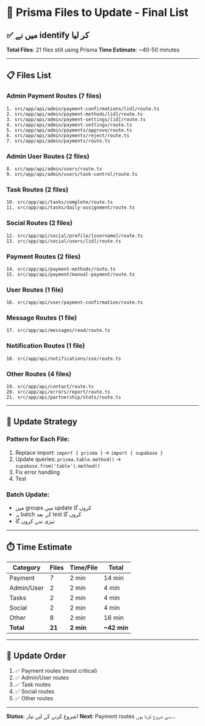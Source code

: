 # 🎯 Prisma Files to Update - Final List

## ✅ میں نے identify کر لیا

**Total Files**: 21 files still using Prisma
**Time Estimate**: ~40-50 minutes

---

## 📋 Files List

### **Admin Payment Routes** (7 files)
```
1. src/app/api/admin/payment-confirmations/[id]/route.ts
2. src/app/api/admin/payment-methods/[id]/route.ts
3. src/app/api/admin/payment-settings/[id]/route.ts
4. src/app/api/admin/payment-settings/route.ts
5. src/app/api/admin/payments/approve/route.ts
6. src/app/api/admin/payments/reject/route.ts
7. src/app/api/admin/payments/route.ts
```

### **Admin User Routes** (2 files)
```
8. src/app/api/admin/users/route.ts
9. src/app/api/admin/users/task-control/route.ts
```

### **Task Routes** (2 files)
```
10. src/app/api/tasks/complete/route.ts
11. src/app/api/tasks/daily-assignment/route.ts
```

### **Social Routes** (2 files)
```
12. src/app/api/social/profile/[username]/route.ts
13. src/app/api/social/users/[id]/route.ts
```

### **Payment Routes** (2 files)
```
14. src/app/api/payment-methods/route.ts
15. src/app/api/payment/manual-payment/route.ts
```

### **User Routes** (1 file)
```
16. src/app/api/user/payment-confirmation/route.ts
```

### **Message Routes** (1 file)
```
17. src/app/api/messages/read/route.ts
```

### **Notification Routes** (1 file)
```
18. src/app/api/notifications/sse/route.ts
```

### **Other Routes** (4 files)
```
19. src/app/api/contact/route.ts
20. src/app/api/errors/report/route.ts
21. src/app/api/partnership/stats/route.ts
```

---

## 🔧 Update Strategy

### **Pattern for Each File**:
1. Replace import: `import { prisma }` → `import { supabase }`
2. Update queries: `prisma.table.method()` → `supabase.from('table').method()`
3. Fix error handling
4. Test

### **Batch Update**:
- میں groups میں update کروں گا
- ہر batch کے بعد test کروں گا
- تیزی سے کروں گا

---

## ⏱️ Time Estimate

| Category | Files | Time/File | Total |
|----------|-------|-----------|-------|
| Payment | 7 | 2 min | 14 min |
| Admin/User | 2 | 2 min | 4 min |
| Tasks | 2 | 2 min | 4 min |
| Social | 2 | 2 min | 4 min |
| Other | 8 | 2 min | 16 min |
| **Total** | **21** | **2 min** | **~42 min** |

---

## 🚀 Update Order

1. ✅ Payment routes (most critical)
2. ✅ Admin/User routes
3. ✅ Task routes
4. ✅ Social routes
5. ✅ Other routes

---

**Status**: شروع کرنے کے لیے تیار!
**Next**: Payment routes سے شروع کرتا ہوں...
